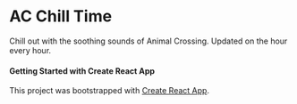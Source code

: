 # AC Chill Time

Chill out with the soothing sounds of Animal Crossing. Updated on the hour every hour.


#### Getting Started with Create React App

This project was bootstrapped with [Create React App](https://github.com/facebook/create-react-app).
